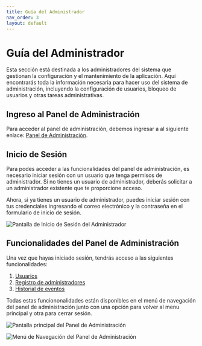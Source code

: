 ```yaml
---
title: Guía del Administrador
nav_order: 3
layout: default
---
```


# Guía del Administrador

Esta sección está destinada a los administradores del sistema que gestionan la configuración y el mantenimiento de la aplicación. Aquí encontrarás toda la información necesaria para hacer uso del sistema de administración, incluyendo la configuración de usuarios, bloqueo de usuarios y otras tareas administrativas.

## Ingreso al Panel de Administración

Para acceder al panel de administración, debemos ingresar a al siguiente enlace: [Panel de Administración](https://cc-webadmin.vercel.app/).

## Inicio de Sesión

Para podes acceder a las funcionalidades del panel de administración, es necesario iniciar sesión con un usuario que tenga permisos de administrador. Si no tienes un usuario de administrador, deberás solicitar a un administrador existente que te proporcione acceso.

Ahora, si ya tienes un usuario de administrador, puedes iniciar sesión con tus credenciales ingresando el correo electrónico y la contraseña en el formulario de inicio de sesión.

![Pantalla de Inicio de Sesión del Administrador]({{site.baseurl}}/assets/admin/login.jpeg)

## Funcionalidades del Panel de Administración

Una vez que hayas iniciado sesión, tendrás acceso a las siguientes funcionalidades:

1. [Usuarios](users)
2. [Registro de administradores](register_admins)
3. [Historial de eventos](events)

Todas estas funciononalidades están disponibles en el menú de navegación del panel de administración junto con una opción para volver al menu principal y otra para cerrar sesión.

![Pantalla principal del Panel de Administración]({{site.baseurl}}/assets/admin/home.jpeg)

![Menú de Navegación del Panel de Administración]({{site.baseurl}}/assets/admin/menu.jpeg)
